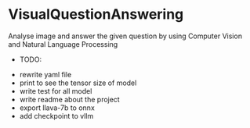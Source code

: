 # VisualQuestionAnswering
Analyse image and answer the given question by using Computer Vision and Natural Language Processing

- TODO: 
+ rewrite yaml file
+ print to see the tensor size of model
+ write test for all model
+ write readme about the project
+ export llava-7b to onnx
+ add checkpoint to vllm

